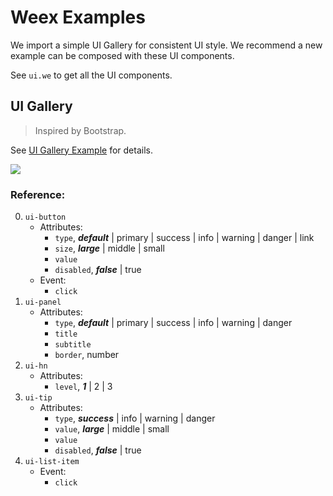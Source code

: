 # Weex Examples

We import a simple UI Gallery for consistent UI style. We recommend a new example can be composed with these UI components.

See `ui.we` to get all the UI components.

## UI Gallery

> Inspired by Bootstrap.

See [UI Gallery Example](./ui.we) for details.

![](http://gtms04.alicdn.com/tps/i4/TB1_v6FMpXXXXXfXXXX7XWpVpXX-278-519.gif)

### Reference:

0. `ui-button`
    * Attributes: 
        * `type`, ***default*** | primary | success | info | warning | danger | link 
        * `size`, ***large*** | middle | small
        * `value`
        * `disabled`, ***false*** | true
    * Event: 
        * `click`
0. `ui-panel`
    * Attributes: 
        * `type`, ***default*** | primary | success | info | warning | danger 
        * `title`
        * `subtitle`
        * `border`, number
0. `ui-hn`
    * Attributes: 
        * `level`, ***1*** | 2 | 3 
0. `ui-tip`
    * Attributes: 
        * `type`, ***success*** | info | warning | danger 
        * `value`, ***large*** | middle | small
        * `value`
        * `disabled`, ***false*** | true
0. `ui-list-item`
    * Event: 
        * `click`
